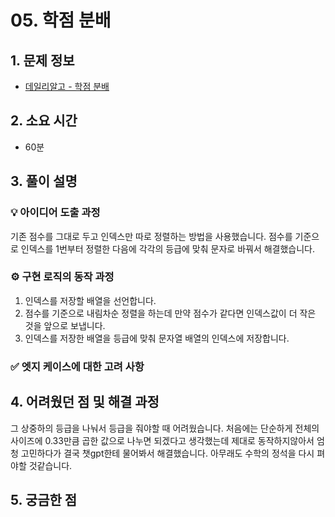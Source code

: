 # 05. 학점 분배

## 1. 문제 정보
- [데일리알고 - 학점 분배](https://dailyalgo.kr/ko/problems/179)

## 2. 소요 시간
- 60분

## 3. 풀이 설명
### 💡 아이디어 도출 과정

기존 점수를 그대로 두고 인덱스만 따로 정렬하는 방법을 사용했습니다.
점수를 기준으로 인덱스를 1번부터 정렬한 다음에 각각의 등급에 맞춰
문자로 바꿔서 해결했습니다.


### ⚙️ 구현 로직의 동작 과정

1. 인덱스를 저장할 배열을 선언합니다.
2. 점수를 기준으로 내림차순 정렬을 하는데 만약 점수가 같다면 인덱스값이 더 작은 것을 앞으로 보냅니다.
3. 인덱스를 저장한 배열을 등급에 맞춰 문자열 배열의 인덱스에 저장합니다.


### ✅ 엣지 케이스에 대한 고려 사항

## 4. 어려웠던 점 및 해결 과정

그 상중하의 등급을 나눠서 등급을 줘야할 때 어려웠습니다. 처음에는 단순하게 전체의 사이즈에 0.33만큼
곱한 값으로 나누면 되겠다고 생각했는데 제대로 동작하지않아서 엄청 고민하다가 결국 챗gpt한테 물어봐서 해결했습니다.
아무래도 수학의 정석을 다시 펴야할 것같습니다.

## 5. 궁금한 점

